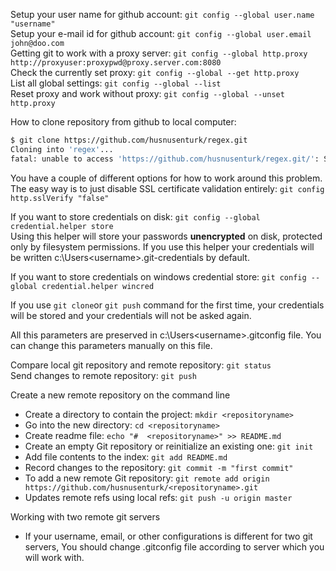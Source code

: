 Setup your user name for github account: `git config --global user.name "username"`  
Setup your e-mail id for github account: `git config --global user.email john@doo.com`  
Getting git to work with a proxy server: `git config --global http.proxy http://proxyuser:proxypwd@proxy.server.com:8080`  
Check the currently set proxy: `git config --global --get http.proxy`  
List all global settings: `git config --global --list`  
Reset proxy and work without proxy: `git config --global --unset http.proxy`  

How to clone repository from github to local computer:
```bash
$ git clone https://github.com/husnusenturk/regex.git
Cloning into 'regex'...
fatal: unable to access 'https://github.com/husnusenturk/regex.git/': SSL certificate problem: unable to get local issuer certificate
```
You have a couple of different options for how to work around this problem. The easy way is to just disable SSL certificate validation entirely:
`git config http.sslVerify "false"`  

If you want to store credentials on disk: `git config --global credential.helper store`  
Using this helper will store your passwords **unencrypted** on disk, protected only by filesystem permissions. If you use this helper your 
credentials will be written c:\Users\<username>\.git-credentials by default.  

If you want to store credentials on windows credential store: `git config --global credential.helper wincred`  

If you use `git clone`or `git push` command for the first time, your credentials will be stored and your credentials will not be asked again.  

All this parameters are preserved in c:\Users\<username>\.gitconfig file. You can change this parameters manually on this file.  

Compare local git repository and remote repository: `git status`  
Send changes to remote repository:  `git push`  

Create a new remote repository on the command line
* Create a directory to contain the project: `mkdir <repositoryname>`
* Go into the new directory: `cd <repositoryname>`  
* Create readme file: `echo "#  <repositoryname>" >> README.md`
* Create an empty Git repository or reinitialize an existing one: `git init`  
* Add file contents to the index: `git add README.md`  
* Record changes to the repository: `git commit -m "first commit"`
* To add a new remote Git repository: `git remote add origin https://github.com/husnusenturk/<repositoryname>.git`  
* Updates remote refs using local refs: `git push -u origin master`

Working with two remote git servers
* If your username, email, or other configurations is different for two git servers, You should change .gitconfig file according to server which you will work with.

